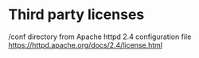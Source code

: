 # Third party licenses

/conf directory
from Apache httpd 2.4 configuration file
https://httpd.apache.org/docs/2.4/license.html

